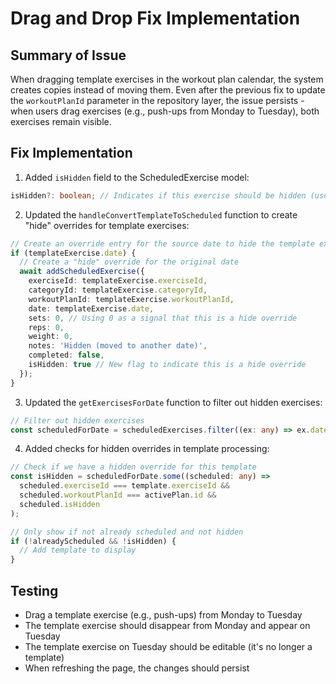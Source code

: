 # Drag and Drop Fix Implementation

## Summary of Issue
When dragging template exercises in the workout plan calendar, the system creates copies instead of moving them. Even after the previous fix to update the `workoutPlanId` parameter in the repository layer, the issue persists - when users drag exercises (e.g., push-ups from Monday to Tuesday), both exercises remain visible.

## Fix Implementation

1. Added `isHidden` field to the ScheduledExercise model:
```typescript
isHidden?: boolean; // Indicates if this exercise should be hidden (used for template overrides)
```

2. Updated the `handleConvertTemplateToScheduled` function to create "hide" overrides for template exercises:
```typescript
// Create an override entry for the source date to hide the template exercise
if (templateExercise.date) {
  // Create a "hide" override for the original date
  await addScheduledExercise({
    exerciseId: templateExercise.exerciseId,
    categoryId: templateExercise.categoryId,
    workoutPlanId: templateExercise.workoutPlanId,
    date: templateExercise.date,
    sets: 0, // Using 0 as a signal that this is a hide override
    reps: 0,
    weight: 0,
    notes: 'Hidden (moved to another date)',
    completed: false,
    isHidden: true // New flag to indicate this is a hide override
  });
}
```

3. Updated the `getExercisesForDate` function to filter out hidden exercises:
```typescript
// Filter out hidden exercises
const scheduledForDate = scheduledExercises.filter((ex: any) => ex.date === dateStr && !ex.isHidden);
```

4. Added checks for hidden overrides in template processing:
```typescript
// Check if we have a hidden override for this template
const isHidden = scheduledForDate.some((scheduled: any) => 
  scheduled.exerciseId === template.exerciseId && 
  scheduled.workoutPlanId === activePlan.id && 
  scheduled.isHidden
);

// Only show if not already scheduled and not hidden
if (!alreadyScheduled && !isHidden) {
  // Add template to display
}
```

## Testing
- Drag a template exercise (e.g., push-ups) from Monday to Tuesday
- The template exercise should disappear from Monday and appear on Tuesday
- The template exercise on Tuesday should be editable (it's no longer a template)
- When refreshing the page, the changes should persist
